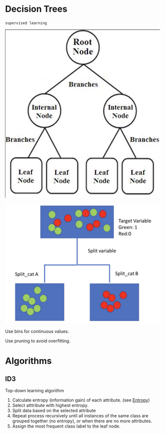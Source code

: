 # Decision Trees

`supervised learning`

![image-1.png](image/image-1.png)

![image-3.png](image/image-3.png)

Use bins for continuous values.

Use pruning to avoid overfitting.

# **Algorithms**

## ID3

Top\-down learning algorithm

1. Calculate entropy \(information gain\) of each attribute. \(see [Entropy](evernote:///view/242323586/s493/0483a0a3-a04f-f912-6d83-96c4a63f8394/4832b1e7-0b72-559e-6f07-8fc67a7b209f)\)
2. Select atttribute with highest entropy.
3. Split data based on the selected attribute
4. Repeat process recursively until all instances of the same class are grouped together \(no entropy\), or when there are no more attributes.
5. Assign the most frequent class label to the leaf node.
